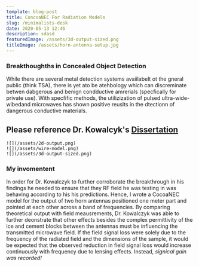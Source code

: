 ```yaml
---
template: blog-post
title: ConcoaNEC For Radiation Models
slug: /minimalists-desk
date: 2020-05-13 12:46
description: sdasd
featuredImage: /assets/3d-output-sized.png
titleImage: /assets/horn-antenna-setup.jpg
---
```


### Breakthoughths in Concealed Object Detection

While there are several metal detection systems avaiilabelt ot the gneral public (think TSA), there is yet ato be  atehbology which can discreminate betwen dabgerous and benign condductive amrerials (specfically for private use). With specfific methods, the utilizization of pulsed ultra-wide-wibedand microwaves has shown positive reuslts in the dtectionn of dangerous conductive materials.

## Please reference Dr. Kowalcyk's [Dissertation](https://scholarworks.uvm.edu/cgi/viewcontent.cgi?article=2172&context=graddis)

```grid|3|Hone Antenna Outputs!
![](/assets/2d-output.png)
![](/assets/wire-model.png)
![](/assets/3d-output-sized.png)
```

### My invomentent
In order for Dr. Kowalczyk to further corroborate the breakthrough in his findings he needed to ensure that they RF field he was testing in was behaving according to his his predictions. Hence, I wrote a CocoaNEC model for the output of two horn antennas positioned one meter part and pointed at each other across a band of frequencies. By comparing theoretical output with field meausrements, Dr. Kowalczyk was able to further deonstrate that other effects besides the complex permittivity of the ice and cement blocks between the antennas must be influencing the transmitted microwave field. If the field signal loss were solely due to the frequency of the radiated field and the dimensions of the sample, it would be expected that the observed reduction in field signal loss would increase continuously with frequency due to lensing effects. Instead, _signical gain was recorded!_